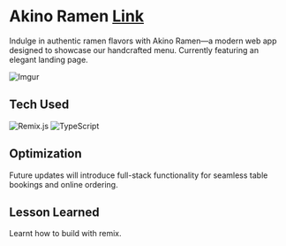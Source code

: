 # Akino Ramen [Link](https://akino-ramen.vercel.app/)

Indulge in authentic ramen flavors with Akino Ramen—a modern web app designed to showcase our handcrafted menu. Currently featuring an elegant landing page.

![Imgur](https://imgur.com/66VnwBa)

## Tech Used
![Remix.js](https://img.shields.io/badge/-Remix-%23202020?style=for-the-badge&logo=remix&logoColor=white)
![TypeScript](https://img.shields.io/badge/-TypeScript-%23007ACC?style=for-the-badge&logo=typescript&logoColor=white)

## Optimization

Future updates will introduce full-stack functionality for seamless table bookings and online ordering.

## Lesson Learned

Learnt how to build with remix.
